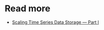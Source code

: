 
# Read more
- [Scaling Time Series Data Storage — Part I](https://netflixtechblog.com/scaling-time-series-data-storage-part-i-ec2b6d44ba39)